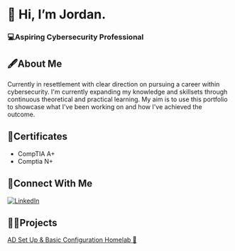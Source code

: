 # 👋 Hi, I’m Jordan.
### 💻Aspiring Cybersecurity Professional
## 🖋️About Me
Currently in resettlement with clear direction on pursuing a career within cybersecurity. I'm currently expanding my knowledge and skillsets through continuous theoretical and practical learning. My aim is to use this portfolio to showcase what I've been working on and how I've achieved the outcome. 

## 📄Certificates
- CompTIA A+
- Comptia N+

## 🔗Connect With Me
[![LinkedIn](https://img.icons8.com/glyph-neue/64/228BE6/linkedin.png)](https://www.linkedin.com/in/jordan-abbott-197377346/)
## 👨‍🏫Projects
[AD Set Up & Basic Configuration Homelab 📘](https://github.com/JECS2025/Homelabs/tree/main/AD_Setup_Basic_Config)
<!---
JECS2025/JECS2025 is a ✨ special ✨ repository because its `README.md` (this file) appears on your GitHub profile.
You can click the Preview link to take a look at your changes.
--->
